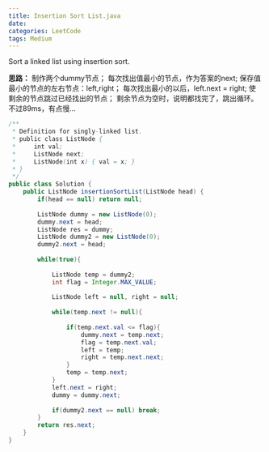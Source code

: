 ```yaml
---
title: Insertion Sort List.java
date: 
categories: LeetCode
tags: Medium
---
```

Sort a linked list using insertion sort.
<!-- more -->
**思路：**
制作两个dummy节点；
每次找出值最小的节点，作为答案的next;
保存值最小的节点的左右节点：left,right；
每次找出最小的以后，left.next = right;
使剩余的节点跳过已经找出的节点；
剩余节点为空时，说明都找完了，跳出循环。
不过89ms，有点慢...
``` java
/**
 * Definition for singly-linked list.
 * public class ListNode {
 *     int val;
 *     ListNode next;
 *     ListNode(int x) { val = x; }
 * }
 */
public class Solution {
    public ListNode insertionSortList(ListNode head) {
        if(head == null) return null;
        
        ListNode dummy = new ListNode(0);
        dummy.next = head;
        ListNode res = dummy;
        ListNode dummy2 = new ListNode(0);
        dummy2.next = head;
        
        while(true){
            
            ListNode temp = dummy2;
            int flag = Integer.MAX_VALUE;
            
            ListNode left = null, right = null;
            
            while(temp.next != null){
                
                if(temp.next.val <= flag){
                    dummy.next = temp.next;
                    flag = temp.next.val;
                    left = temp;
                    right = temp.next.next;
                }
                temp = temp.next;
            }
            left.next = right;
            dummy = dummy.next;
            
            if(dummy2.next == null) break;
        }
        return res.next;
    }
}
``` 
